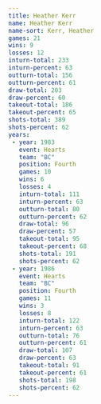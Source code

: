 ```yaml
---
title: Heather Kerr
name: Heather Kerr
name-sort: Kerr, Heather
games: 21
wins: 9
losses: 12
inturn-total: 233
inturn-percent: 63
outturn-total: 156
outturn-percent: 61
draw-total: 203
draw-percent: 60
takeout-total: 186
takeout-percent: 65
shots-total: 389
shots-percent: 62
years:
 - year: 1983
   event: Hearts
   team: "BC"
   position: Fourth
   games: 10
   wins: 6
   losses: 4
   inturn-total: 111
   inturn-percent: 63
   outturn-total: 80
   outturn-percent: 62
   draw-total: 96
   draw-percent: 57
   takeout-total: 95
   takeout-percent: 68
   shots-total: 191
   shots-percent: 62
 - year: 1986
   event: Hearts
   team: "BC"
   position: Fourth
   games: 11
   wins: 3
   losses: 8
   inturn-total: 122
   inturn-percent: 63
   outturn-total: 76
   outturn-percent: 61
   draw-total: 107
   draw-percent: 63
   takeout-total: 91
   takeout-percent: 61
   shots-total: 198
   shots-percent: 62
---
```

